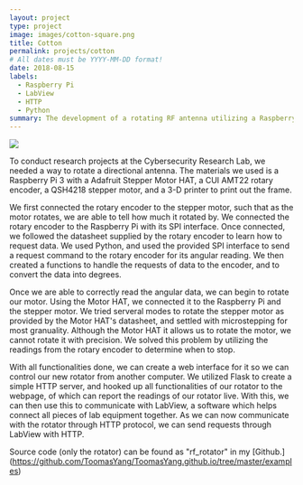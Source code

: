 ```yaml
---
layout: project
type: project
image: images/cotton-square.png
title: Cotton
permalink: projects/cotton
# All dates must be YYYY-MM-DD format!
date: 2018-08-15
labels:
  - Raspberry Pi
  - LabView
  - HTTP
  - Python
summary: The development of a rotating RF antenna utilizing a Raspberry Pi.
---
```


<img class="ui image" src="{{ site.baseurl }}/images/cotton-header.png">

To conduct research projects at the Cybersecurity Research Lab, we needed a way to rotate a directional antenna. The materials we used is a Raspberry Pi 3 with a Adafruit Stepper Motor HAT, a CUI AMT22 rotary encoder, a QSH4218 stepper motor, and a 3-D printer to print out the frame.

We first connected the rotary encoder to the stepper motor, such that as the motor rotates, we are able to tell how much it rotated by. We connected the rotary encoder to the Raspberry Pi with its SPI interface. Once connected, we followed the datasheet supplied by the rotary encoder to learn how to request data. We used Python, and used the provided SPI interface to send a request command to the rotary encoder for its angular reading. We then created a functions to handle the requests of data to the encoder, and to convert the data into degrees.

Once we are able to correctly read the angular data, we can begin to rotate our motor. Using the Motor HAT, we connected it to the Raspberry Pi and the stepper motor. We tried serveral modes to rotate the stepper motor as provided by the Motor HAT's datasheet, and settled with microstepping for most granuality. Although the Motor HAT it allows us to rotate the motor, we cannot rotate it with precision. We solved this problem by utilizing the readings from the rotary encoder to determine when to stop.

With all functionalities done, we can create a web interface for it so we can control our new rotator from another computer. We utilized Flask to create a simple HTTP server, and hooked up all functionalities of our rotator to the webpage, of which can report the readings of our rotator live. With this, we can then use this to communicate with LabView, a software which helps connect all pieces of lab equipment together. As we can now communicate with the rotator through HTTP protocol, we can send requests through LabView with HTTP.

Source code (only the rotator) can be found as "rf_rotator" in my [Github.] (https://github.com/ToomasYang/ToomasYang.github.io/tree/master/examples)

